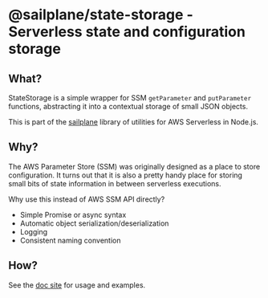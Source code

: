 # @sailplane/state-storage - Serverless state and configuration storage

## What?

StateStorage is a simple wrapper for SSM `getParameter` and `putParameter` functions, abstracting it into
a contextual storage of small JSON objects.

This is part of the [sailplane](https://github.com/onicagroup/sailplane) library of
utilities for AWS Serverless in Node.js.

## Why?
The AWS Parameter Store (SSM) was originally designed as a place to store configuration. It turns out that
it is also a pretty handy place for storing small bits of state information in between serverless executions.

Why use this instead of AWS SSM API directly?

- Simple Promise or async syntax
- Automatic object serialization/deserialization
- Logging
- Consistent naming convention

## How?
See the [doc site](https://docs.onica.com/projects/sailplane) for usage and examples.
